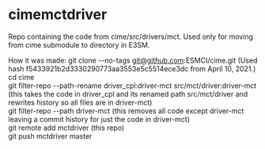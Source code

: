 # cimemctdriver
Repo containing the code from cime/src/drivers/mct.  Used only for moving from cime submodule to directory in E3SM.

How it was made:
git clone --no-tags git@github.com:ESMCI/cime.git   (Used hash f5433921b2d3330290773aa3553e5c5514ece3dc from April 10, 2021.)  
cd cime  
git filter-repo --path-rename driver_cpl:driver-mct src/mct/driver:driver-mct  (this takes the code in driver_cpl and its renamed path src/mct/driver and rewrites history so all files are in driver-mct)  
git filter-repo --path driver-mct   (this removes all code except driver-mct leaving a commit history for just the code in driver-mct)  
git remote add mctdriver (this repo)  
git push mctdriver master  


